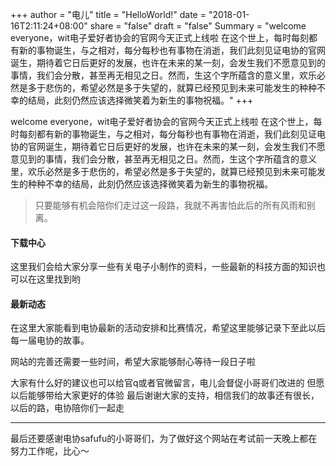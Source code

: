 +++
author = "电儿"
title = "HelloWorld!"
date = "2018-01-16T2:11:24+08:00"
share = "false"
draft = "false"
Summary = "welcome everyone，wit电子爱好者协会的官网今天正式上线啦
在这个世上，每时每刻都有新的事物诞生，与之相对，每分每秒也有事物在消逝，我们此刻见证电协的官网诞生，期待着它日后更好的发展，也许在未来的某一刻，会发生我们不愿意见到的事情，我们会分散，甚至再无相见之日。然而，生这个字所蕴含的意义里，欢乐必然是多于悲伤的，希望必然是多于失望的，就算已经预见到未来可能发生的种种不幸的结局，此刻仍然应该选择微笑着为新生的事物祝福。"
+++

welcome everyone，wit电子爱好者协会的官网今天正式上线啦
在这个世上，每时每刻都有新的事物诞生，与之相对，每分每秒也有事物在消逝，我们此刻见证电协的官网诞生，期待着它日后更好的发展，也许在未来的某一刻，会发生我们不愿意见到的事情，我们会分散，甚至再无相见之日。然而，生这个字所蕴含的意义里，欢乐必然是多于悲伤的，希望必然是多于失望的，就算已经预见到未来可能发生的种种不幸的结局，此刻仍然应该选择微笑着为新生的事物祝福。

> 只要能够有机会陪你们走过这一段路，我就不再害怕此后的所有风雨和别离。

#### 下载中心
这里我们会给大家分享一些有关电子小制作的资料，一些最新的科技方面的知识也可以在这里找到哟

#### 最新动态
在这里大家能看到电协最新的活动安排和比赛情况，希望这里能够记录下至此以后每一届电协的故事。



网站的完善还需要一些时间，希望大家能够耐心等待一段日子啦

大家有什么好的建议也可以给官q或者官微留言，电儿会督促小哥哥们改进的
但愿以后能够带给大家更好的体验
最后谢谢大家的支持，相信我们的故事还有很长，以后的路，电协陪你们一起走

***
最后还要感谢电协safufu的小哥哥们，为了做好这个网站在考试前一天晚上都在努力工作呢，比心～
